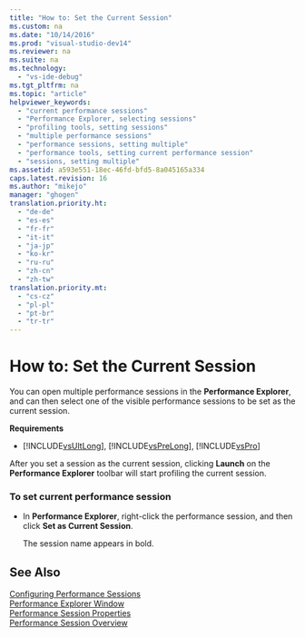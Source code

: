 ```yaml
---
title: "How to: Set the Current Session"
ms.custom: na
ms.date: "10/14/2016"
ms.prod: "visual-studio-dev14"
ms.reviewer: na
ms.suite: na
ms.technology: 
  - "vs-ide-debug"
ms.tgt_pltfrm: na
ms.topic: "article"
helpviewer_keywords: 
  - "current performance sessions"
  - "Performance Explorer, selecting sessions"
  - "profiling tools, setting sessions"
  - "multiple performance sessions"
  - "performance sessions, setting multiple"
  - "performance tools, setting current performance session"
  - "sessions, setting multiple"
ms.assetid: a593e551-18ec-46fd-bfd5-8a045165a334
caps.latest.revision: 16
ms.author: "mikejo"
manager: "ghogen"
translation.priority.ht: 
  - "de-de"
  - "es-es"
  - "fr-fr"
  - "it-it"
  - "ja-jp"
  - "ko-kr"
  - "ru-ru"
  - "zh-cn"
  - "zh-tw"
translation.priority.mt: 
  - "cs-cz"
  - "pl-pl"
  - "pt-br"
  - "tr-tr"
---
```

# How to: Set the Current Session
You can open multiple performance sessions in the **Performance Explorer**, and can then select one of the visible performance sessions to be set as the current session.  
  
 **Requirements**  
  
-   [!INCLUDE[vsUltLong](../codequality/includes/vsultlong_md.md)], [!INCLUDE[vsPreLong](../codequality/includes/vsprelong_md.md)], [!INCLUDE[vsPro](../codequality/includes/vspro_md.md)]  
  
 After you set a session as the current session, clicking **Launch** on the **Performance Explorer** toolbar will start profiling the current session.  
  
### To set current performance session  
  
-   In **Performance Explorer**, right-click the performance session, and then click **Set as Current Session**.  
  
     The session name appears in bold.  
  
## See Also  
 [Configuring Performance Sessions](../profiling/configuring-performance-sessions.md)   
 [Performance Explorer Window](../profiling/performance-explorer-window.md)   
 [Performance Session Properties](../profiling/performance-session-properties.md)   
 [Performance Session Overview](../profiling/performance-session-overview.md)